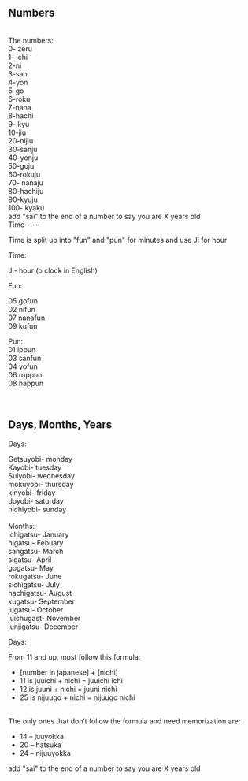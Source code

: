 Numbers
------ 
<br>
The numbers:<br>
0- zeru <br>
1- ichi<br>
2-ni<br>
3-san<br>
4-yon<br>
5-go<br>
6-roku<br>
7-nana<br>
8-hachi<br>
9- kyu<br>
10-jiu<br>
20-nijiu<br>
30-sanju<br>
40-yonju<br>
50-goju<br>
60-rokuju<br>
70- nanaju<br>
80-hachiju<br>
90-kyuju<br>
100- kyaku<br>
add "sai" to the end of a number to say you are X years old
<br>
Time
----
<br>

Time is split up into "fun" and "pun" for minutes and use Ji for hour<br>

Time:<br>


Ji- hour (o clock in English)<br>

Fun:<br>

05 gofun<br> 
02 nifun<br>
07 nanafun<br>
09 kufun<br>

Pun: <br>
01 ippun<br>
03 sanfun<br>
04 yofun<br>
06 roppun<br>
08 happun<br>
<br>
<br>

Days, Months, Years
----

Days:<br>


Getsuyobi- monday<br>
Kayobi- tuesday<br>
Suiyobi- wednesday<br>
mokuyobi- thursday<br>
kinyobi- friday<br>
doyobi- saturday<br>
nichiyobi- sunday<br>
<br>
Months:<br>
ichigatsu- January<br> 
nigatsu- Febuary<br>
sangatsu- March<br>
sigatsu- April<br>
gogatsu- May<br>
rokugatsu- June<br>
sichigatsu- July<br>
hachigatsu- August<br>
kugatsu- September<br>
jugatsu- October<br>
juichugast- November<br>
junjigatsu- December<br>


Days: <br>


From 11 and up, most follow this formula: <br>
-   [number in japanese] + [nichi]
-   11 is juuichi + nichi = juuichi ichi
-   12 is juuni + nichi = juuni nichi
-   25 is nijuugo + nichi = nijuugo nichi
<br>
The only ones that don’t follow the formula and need memorization are:<br>

-   14 – juuyokka
-   20 – hatsuka
-   24 – nijuuyokka

add "sai" to the end of a number to say you are X years old